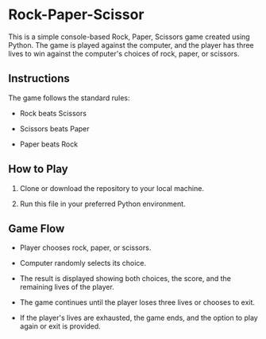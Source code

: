 # Rock-Paper-Scissor
This is a simple console-based Rock, Paper, Scissors game created using Python. The game is played against the computer, and the player has three lives to win against the computer's choices of rock, paper, or scissors.

## Instructions

The game follows the standard rules:
- Rock beats Scissors
 
- Scissors beats Paper

- Paper beats Rock

## How to Play

1. Clone or download the repository to your local machine.

2. Run this file in your preferred Python environment.

## Game Flow

- Player chooses rock, paper, or scissors.

- Computer randomly selects its choice.

- The result is displayed showing both choices, the score, and the remaining lives of the player.

- The game continues until the player loses three lives or chooses to exit.

- If the player's lives are exhausted, the game ends, and the option to play again or exit is provided.
